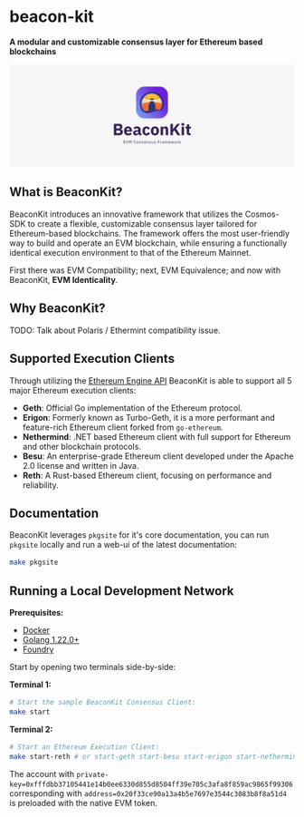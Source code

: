 # beacon-kit 

<!-- [![CI status](https://github.com/itsdevbear/bolaris/workflows/ci/badge.svg)][gh-ci] -->
<!-- [![cargo-deny status](https://github.com/paradigmxyz/reth/workflows/deny/badge.svg)][gh-deny]
[![Codecov](https://img.shields.io/codecov/c/github/paradigmxyz/reth?token=c24SDcMImE)][codecov] -->
<!-- [![Telegram Chat][tg-badge]][tg-url] -->

**A modular and customizable consensus layer for Ethereum based blockchains**

![](.github/assets/banner.png)


## What is BeaconKit?

BeaconKit introduces an innovative framework that utilizes the Cosmos-SDK to create a flexible, customizable consensus layer tailored for Ethereum-based blockchains. The framework offers the most user-friendly way to build and operate an EVM blockchain, while ensuring a functionally identical execution environment to that of the Ethereum Mainnet.

First there was EVM Compatibility; next, EVM Equivalence; and now with BeaconKit, **EVM Identicality**.

## Why BeaconKit? 

TODO: Talk about Polaris / Ethermint compatibility issue.

## Supported Execution Clients

Through utilizing the [Ethereum Engine API](https://github.com/ethereum/execution-apis/blob/main/src/engine) BeaconKit is able to support all 5 major Ethereum execution clients:

- **Geth**: Official Go implementation of the Ethereum protocol.
- **Erigon**: Formerly known as Turbo-Geth, it is a more performant and feature-rich Ethereum client forked from `go-ethereum`.
- **Nethermind**: .NET based Ethereum client with full support for Ethereum and other blockchain protocols.
- **Besu**: An enterprise-grade Ethereum client developed under the Apache 2.0 license and written in Java.
- **Reth**: A Rust-based Ethereum client, focusing on performance and reliability.

## Documentation
BeaconKit leverages `pkgsite` for it's core documentation, you can run `pkgsite` locally and run a web-ui of the 
latest documentation:

```bash
make pkgsite 
```

## Running a Local Development Network

**Prerequisites:**
- [Docker](https://docs.docker.com/engine/install/)
- [Golang 1.22.0+](https://go.dev/doc/install)
- [Foundry](https://book.getfoundry.sh/getting-started/installation)

Start by opening two terminals side-by-side:

**Terminal 1:**
```bash
# Start the sample BeaconKit Consensus Client:
make start
```

**Terminal 2:**
```bash
# Start an Ethereum Execution Client:
make start-reth # or start-geth start-besu start-erigon start-nethermind
```

The account with `private-key=0xfffdbb37105441e14b0ee6330d855d8504ff39e705c3afa8f859ac9865f99306` corresponding 
with `address=0x20f33ce90a13a4b5e7697e3544c3083b8f8a51d4` is preloaded with the native EVM token.